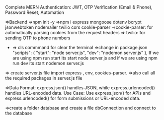 Complete MERN Authentication: JWT, OTP Verification (Email & Phone), Password Reset, Automation

=>Backend
   =>npm init -y
    =>npm i express mongoose dotenv bcrypt jsonwebtoken nodemailer twilio cors cookie-parser 
       =>cookie-parser: for automatically parsing cookies from the request headers 
       => twilio: for sending OTP to phone numbers
   * => cls commmand for clear the terminal
=>change in package.json 
  "scripts": {
   "start": "node server.js",
   "dev": "nodemon server.js"
  },
If we are using npm run start its start node server.js and if we are using npm run dev its start nodemon server.js

=> create server.js file
  import express , env, cookies-parser.
  =>also call all the required packages in server.js file

=>Data Format: express.json() handles JSON, while express.urlencoded() handles URL-encoded data.
Use Case: Use express.json() for APIs and express.urlencoded() for form submissions or URL-encoded data.

=>create a folder database and create a file dbConnection and connect to the database 